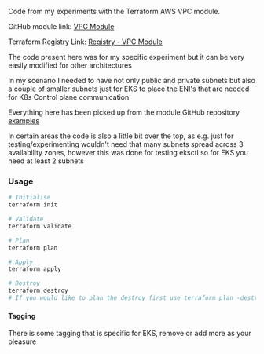 
Code from my experiments with the Terraform AWS VPC module.

GitHub module  link:  [VPC Module ](https://github.com/terraform-aws-modules/terraform-aws-vpc)

Terraform Registry Link: [Registry - VPC Module](https://registry.terraform.io/modules/terraform-aws-modules/vpc/aws/latest) 

The code present here was for my specific experiment but it can be very easily modified for other architectures

In my scenario I needed to have not only public and private subnets but also a couple of smaller subnets just for EKS to place the ENI's that are needed for K8s Control plane communication

Everything here has  been picked up from the module GitHub  repository [examples](https://github.com/terraform-aws-modules/terraform-aws-vpc/tree/master/examples) 

In certain areas the code is also a little bit over the top, as e.g. just for testing/experimenting wouldn't need that many subnets spread across 3 availability zones, however this was done for testing eksctl so for EKS you need at least 2 subnets

### Usage

```bash
# Initialise
terraform init

# Validate
terraform validate

# Plan
terraform plan 

# Apply
terraform apply

# Destroy
terraform destroy 
# If you would like to plan the destroy first use terraform plan -destroy
```

#### Tagging

There is some tagging that is specific for EKS, remove or add more as your pleasure